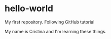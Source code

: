 # hello-world
My first repository. Following GitHub tutorial

My name is Cristina and I'm learning these things.
